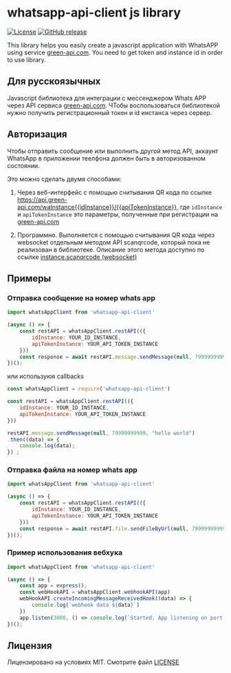 # whatsapp-api-client js library
[![License](https://img.shields.io/badge/License-MIT-yellow.svg)](https://github.com/green-api/whatsapp-api-client/blob/master/LICENSE)
[![GitHub release](https://img.shields.io/github/release/green-api/whatsapp-api-client.svg)](https://github.com/green-api/whatsapp-api-client/releases)

This library helps you easily create a javascript application with WhatsAPP using service [green-api.com](https://green-api.com). You need to get token and instance id  in order to use library. 

## Для русскоязычных
Javascript библиотека для интеграции с мессенджером Whats APP через API сервиса [green-api.com](https://green-api.com). ЧТобы воспользоваться библиотекой нужно получить регистрационный токен и id инстанса через сервер.

## Авторизация 

Чтобы отправить сообщение или выполнить другой метод API, аккаунт WhatsApp в приложении теелфона должен быть в авторизованном состоянии. 

Это можно сделать двумя способами:
1. Через веб-интерфейс с помощью считывания QR кода по ссылке https://api.green-api.com/waInstance{{idInstance}}/{{apiTokenInstance}}, где ``idInstance`` и ``apiTokenInstance`` это параметры, полученные при регистрации на [green-api.com](https://green-api.com)

2. Программно. Выполняется с помощью считывания QR кода через websocket отдельным методом API scanqrcode, который пока не реализован в библиотеке. Описание этого метода доступно по ссылке [ instance.scanqrcode (websocket)](https://documenter.getpostman.com/view/11185176/Szme3xf1?version=latest#048e8f7c-5bf1-4655-a719-c2d2ee78c676) 

## Примеры

### Отправка сообщение на номер whats app

``` js
import whatsAppClient from 'whatsapp-api-client'

(async () => {
    const restAPI = whatsAppClient.restAPI(({
        idInstance: YOUR_ID_INSTANCE, 
        apiTokenInstance: YOUR_API_TOKEN_INSTANCE
    }))
    const response = await restAPI.message.sendMessage(null, 79999999999, "hello world");
})();
```

или используюя callbacks
``` js
const whatsAppClient = require('whatsapp-api-client')

const restAPI = whatsAppClient.restAPI(({
    idInstance: YOUR_ID_INSTANCE,
    apiTokenInstance: YOUR_API_TOKEN_INSTANCE
}))

restAPI.message.sendMessage(null, 79999999999, "hello world")
.then((data) => {
    console.log(data);
}) ;

```

### Отправка файла на номер whats app
``` js
import whatsAppClient from 'whatsapp-api-client'

(async () => {
    const restAPI = whatsAppClient.restAPI(({
        idInstance: YOUR_ID_INSTANCE,
        apiTokenInstance: YOUR_API_TOKEN_INSTANCE
    }))
    const response = await restAPI.file.sendFileByUrl(null, 79999999999, 'https://avatars.mds.yandex.net/get-pdb/477388/77f64197-87d2-42cf-9305-14f49c65f1da/s375', 'horse.png', 'horse');
})();
```

### Пример использования вебхука

``` js
import whatsAppClient from 'whatsapp-api-client'

(async () => {
    const app = express();
    const webHookAPI = whatsAppClient.webhookAPI(app)
    webHookAPI.createIncomingMessageReceivedHook((data) => {
        console.log(`webhook data ${data}`)
    })
    app.listen(3000, () => console.log(`Started. App listening on port 3000!`));
})();

```

## Лицензия

Лицензировано на условиях MIT. Смотрите файл [LICENSE](LICENSE)
